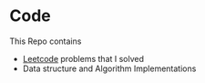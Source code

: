 # Code

This Repo contains
- [Leetcode](https://leetcode.com/bkritej/) problems that I solved
- Data structure and Algorithm Implementations